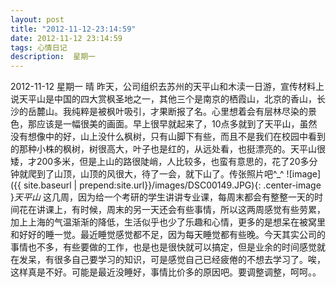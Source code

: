 ```yaml
---
layout: post
title: "2012-11-12-23:14:59"
date: 2012-11-12 23:14:59
tags: 心情日记
description:  星期一
---
```

2012-11-12 星期一 晴 
	昨天，公司组织去苏州的天平山和木渎一日游，宣传材料上说天平山是中国的四大赏枫圣地之一，其他三个是南京的栖霞山，北京的香山，长沙的岳麓山。我纯粹是被枫叶吸引，才果断报了名。心里想着会有层林尽染的景色，那应该是一幅很美的画面。早上很早就起来了，10点多就到了天平山，虽然没有想像中的好，山上没什么枫树，只有山脚下有些，而且不是我们在校园中看到的那种小株的枫树，树很高大，叶子也是红的，从远处看，也挺漂亮的。天平山很矮，才200多米，但是上山的路很陡峭，人比较多，也蛮有意思的，花了20多分钟就爬到了山顶，山顶的风很大，待了一会，就下山了。传张照片吧^_^
![image]({{ site.baseurl | prepend:site.url}}/images/DSC00149.JPG){: .center-image }*天平山*
这几周，因为给一个考研的学生讲讲专业课，每周末都会有整整一天的时间花在讲课上，有时候，周末的另一天还会有些事情，所以这两周感觉有些劳累，加上上海的气温渐渐的降低，生活似乎也少了乐趣和心情，更多的是想呆在被窝里和好好的睡一觉。最近睡觉感觉都不足，因为每天睡觉都有些晚。今天其实公司的事情也不多，有些要做的工作，也是也是很快就可以搞定，但是业余的时间感觉就在发呆，有很多自己要学习的知识，可是感觉自己已经疲倦的不想去学习了。唉，这样真是不好。可能是最近没睡好，事情比价多的原因吧。要调整调整，呵呵。。
